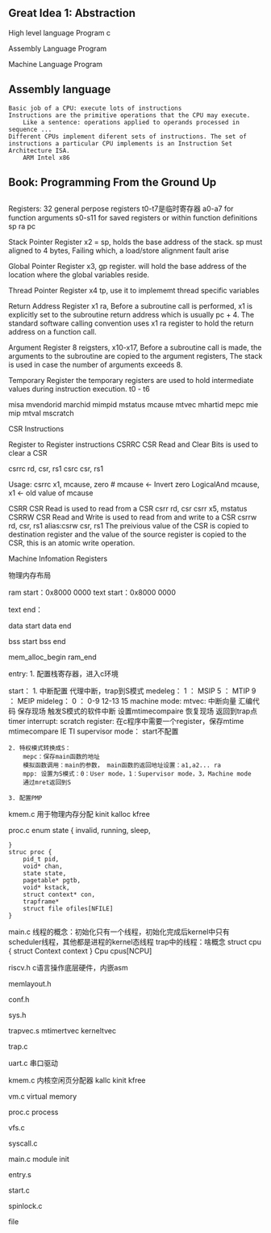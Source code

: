## Great Idea 1: Abstraction
High level language
Program c

Assembly Language Program

Machine Language Program

## Assembly language
    Basic job of a CPU: execute lots of instructions
    Instructions are the primitive operations that the CPU may execute.
        Like a sentence: operations applied to operands processed in sequence ...
    Different CPUs implement diferent sets of instructions. The set of instructions a particular CPU implements is an Instruction Set Architecture ISA.
        ARM Intel x86

## Book: Programming From the Ground Up

## 

Registers:
    32 general perpose registers
    t0-t7是临时寄存器
    a0-a7 for function arguments
    s0-s11 for saved registers or within function definitions
    sp
    ra
    pc

Stack Pointer Register
    x2 = sp, holds the base address of the stack. sp must aligned to 4 bytes, Failing which, a load/store alignment fault arise

Global Pointer Register
    x3, gp register. will hold the base address of the location where the global variables reside.

Thread Pointer Register
    x4 tp, use it to implememt thread specific variables

Return Address Register
    x1 ra, Before a subroutine call is performed, x1 is explicitly set to the subroutine return address which is usually pc + 4. The standard software calling convention uses x1 ra register to hold the return address on a function call.

Argument Register
8 reigsters, x10-x17, Before a subroutine call is made, the arguments to the subroutine are copied to the argument registers, The stack is used in case the number of arguments exceeds 8.

Temporary Register
    the temporary registers are used to hold intermediate values during instruction execution. t0 - t6

misa
mvendorid
marchid
mimpid
mstatus
mcause
mtvec
mhartid
mepc
mie
mip
mtval
mscratch

CSR Instructions

Register to Register instructions
CSRRC
CSR Read and Clear Bits is used to clear a CSR

csrrc rd, csr, rs1
csrc csr, rs1

Usage: csrrc x1, mcause, zero # mcause <- Invert zero LogicalAnd mcause, x1 <- old value of mcause

CSRR
    CSR Read is used to read from a CSR
    csrr rd, csr
        csrr x5, mstatus
CSRRW
    CSR Read and Write is used to read from and write to a CSR
    csrrw rd, csr, rs1
    alias:csrw csr, rs1
    The preivious value of the CSR is copied to destination register and the value of the source register is copied to the CSR, this is an atomic write operation.

Machine Infomation Registers

物理内存布局

ram start：0x8000 0000
text start：0x8000 0000


text end：

data start
data end

bss start
bss end

mem_alloc_begin
ram_end

entry:
    1. 配置栈寄存器，进入c环境

start：
    1. 中断配置
        代理中断，trap到S模式
            medeleg：
                1 ： MSIP
                5 ： MTIP
                9 ： MEIP
            mideleg：
                0 ： 0-9 12-13 15
        machine mode:
            mtvec: 中断向量
                汇编代码
                保存现场
                触发S模式的软件中断
                设置mtimecompaire
                恢复现场
                返回到trap点
        timer interrupt:
            scratch register: 在c程序中需要一个register，保存mtime mtimecompare
            IE TI
        supervisor mode：
            start不配置

    2. 特权模式转换成S：
        mepc：保存main函数的地址
        模拟函数调用：main的参数， main函数的返回地址设置：a1,a2... ra
        mpp: 设置为S模式：0：User mode，1：Supervisor mode，3，Machine mode
        通过mret返回到S
    
    3. 配置PMP

kmem.c
    用于物理内存分配
    kinit
    kalloc
    kfree

proc.c
    enum state {
        invalid,
        running,
        sleep,

    }
    struc proc {
        pid_t pid,
        void* chan,
        state state,
        pagetable* pgtb,
        void* kstack,
        struct context* con,
        trapframe* 
        struct file ofiles[NFILE]
    }

main.c
    线程的概念：初始化只有一个线程，初始化完成后kernel中只有scheduler线程，其他都是进程的kernel态线程
    trap中的线程：啥概念
    struct cpu {
        struct Context context
    }
    Cpu cpus[NCPU]
    

riscv.h
    c语言操作底层硬件，内嵌asm

memlayout.h


conf.h

sys.h

trapvec.s
    mtimertvec
    kerneltvec

trap.c

uart.c
    串口驱动

kmem.c
    内核空闲页分配器
    kallc
    kinit
    kfree

vm.c
    virtual memory
    
proc.c
    process

vfs.c

syscall.c

main.c
    module init

entry.s

start.c

spinlock.c

file


